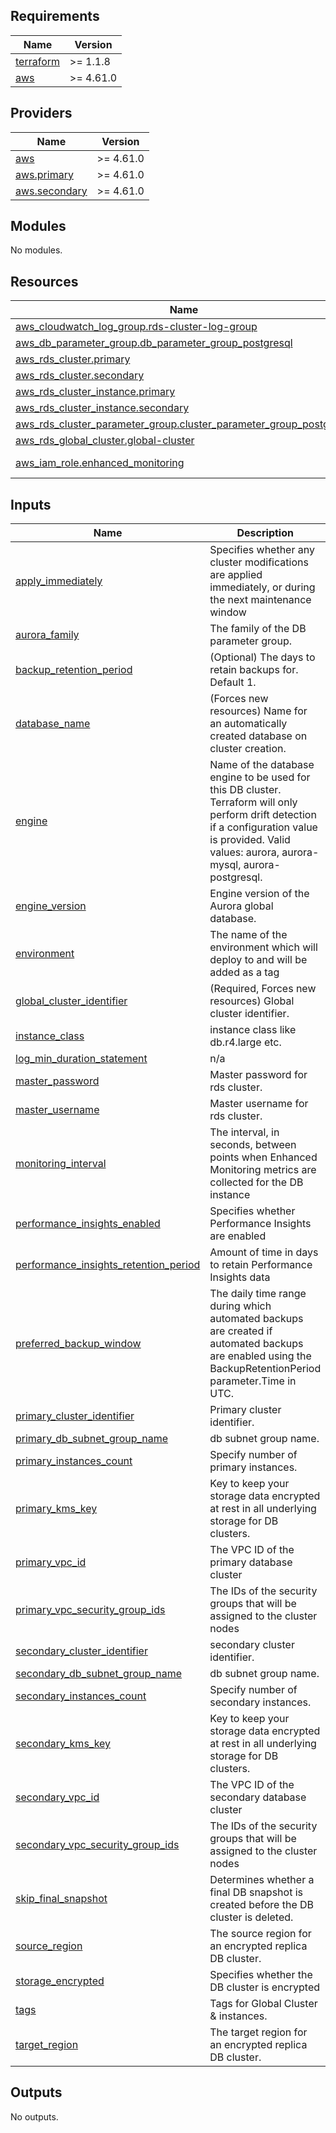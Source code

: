 <!-- BEGIN_TF_DOCS -->
## Requirements

| Name | Version |
|------|---------|
| <a name="requirement_terraform"></a> [terraform](#requirement\_terraform) | >= 1.1.8 |
| <a name="requirement_aws"></a> [aws](#requirement\_aws) | >= 4.61.0 |

## Providers

| Name | Version |
|------|---------|
| <a name="provider_aws"></a> [aws](#provider\_aws) | >= 4.61.0 |
| <a name="provider_aws.primary"></a> [aws.primary](#provider\_aws.primary) | >= 4.61.0 |
| <a name="provider_aws.secondary"></a> [aws.secondary](#provider\_aws.secondary) | >= 4.61.0 |

## Modules

No modules.

## Resources

| Name | Type |
|------|------|
| [aws_cloudwatch_log_group.rds-cluster-log-group](https://registry.terraform.io/providers/hashicorp/aws/latest/docs/resources/cloudwatch_log_group) | resource |
| [aws_db_parameter_group.db_parameter_group_postgresql](https://registry.terraform.io/providers/hashicorp/aws/latest/docs/resources/db_parameter_group) | resource |
| [aws_rds_cluster.primary](https://registry.terraform.io/providers/hashicorp/aws/latest/docs/resources/rds_cluster) | resource |
| [aws_rds_cluster.secondary](https://registry.terraform.io/providers/hashicorp/aws/latest/docs/resources/rds_cluster) | resource |
| [aws_rds_cluster_instance.primary](https://registry.terraform.io/providers/hashicorp/aws/latest/docs/resources/rds_cluster_instance) | resource |
| [aws_rds_cluster_instance.secondary](https://registry.terraform.io/providers/hashicorp/aws/latest/docs/resources/rds_cluster_instance) | resource |
| [aws_rds_cluster_parameter_group.cluster_parameter_group_postgresql](https://registry.terraform.io/providers/hashicorp/aws/latest/docs/resources/rds_cluster_parameter_group) | resource |
| [aws_rds_global_cluster.global-cluster](https://registry.terraform.io/providers/hashicorp/aws/latest/docs/resources/rds_global_cluster) | resource |
| [aws_iam_role.enhanced_monitoring](https://registry.terraform.io/providers/hashicorp/aws/latest/docs/data-sources/iam_role) | data source |

## Inputs

| Name | Description | Type | Default | Required |
|------|-------------|------|---------|:--------:|
| <a name="input_apply_immediately"></a> [apply\_immediately](#input\_apply\_immediately) | Specifies whether any cluster modifications are applied immediately, or during the next maintenance window | `bool` | n/a | yes |
| <a name="input_aurora_family"></a> [aurora\_family](#input\_aurora\_family) | The family of the DB parameter group. | `string` | `"aurora-postgresql12"` | no |
| <a name="input_backup_retention_period"></a> [backup\_retention\_period](#input\_backup\_retention\_period) | (Optional) The days to retain backups for. Default 1. | `number` | `1` | no |
| <a name="input_database_name"></a> [database\_name](#input\_database\_name) | (Forces new resources) Name for an automatically created database on cluster creation. | `string` | n/a | yes |
| <a name="input_engine"></a> [engine](#input\_engine) | Name of the database engine to be used for this DB cluster. Terraform will only perform drift detection if a configuration value is provided. Valid values: aurora, aurora-mysql, aurora-postgresql. | `string` | n/a | yes |
| <a name="input_engine_version"></a> [engine\_version](#input\_engine\_version) | Engine version of the Aurora global database. | `string` | n/a | yes |
| <a name="input_environment"></a> [environment](#input\_environment) | The name of the environment which will deploy to and will be added as a tag | `string` | n/a | yes |
| <a name="input_global_cluster_identifier"></a> [global\_cluster\_identifier](#input\_global\_cluster\_identifier) | (Required, Forces new resources) Global cluster identifier. | `string` | n/a | yes |
| <a name="input_instance_class"></a> [instance\_class](#input\_instance\_class) | instance class like db.r4.large etc. | `string` | n/a | yes |
| <a name="input_log_min_duration_statement"></a> [log\_min\_duration\_statement](#input\_log\_min\_duration\_statement) | n/a | `number` | `2000` | no |
| <a name="input_master_password"></a> [master\_password](#input\_master\_password) | Master password for rds cluster. | `string` | n/a | yes |
| <a name="input_master_username"></a> [master\_username](#input\_master\_username) | Master username for rds cluster. | `string` | n/a | yes |
| <a name="input_monitoring_interval"></a> [monitoring\_interval](#input\_monitoring\_interval) | The interval, in seconds, between points when Enhanced Monitoring metrics are collected for the DB instance | `number` | n/a | yes |
| <a name="input_performance_insights_enabled"></a> [performance\_insights\_enabled](#input\_performance\_insights\_enabled) | Specifies whether Performance Insights are enabled | `bool` | n/a | yes |
| <a name="input_performance_insights_retention_period"></a> [performance\_insights\_retention\_period](#input\_performance\_insights\_retention\_period) | Amount of time in days to retain Performance Insights data | `number` | `7` | no |
| <a name="input_preferred_backup_window"></a> [preferred\_backup\_window](#input\_preferred\_backup\_window) | The daily time range during which automated backups are created if automated backups are enabled using the BackupRetentionPeriod parameter.Time in UTC. | `string` | `"02:00-03:00"` | no |
| <a name="input_primary_cluster_identifier"></a> [primary\_cluster\_identifier](#input\_primary\_cluster\_identifier) | Primary cluster identifier. | `string` | n/a | yes |
| <a name="input_primary_db_subnet_group_name"></a> [primary\_db\_subnet\_group\_name](#input\_primary\_db\_subnet\_group\_name) | db subnet group name. | `string` | `"default"` | no |
| <a name="input_primary_instances_count"></a> [primary\_instances\_count](#input\_primary\_instances\_count) | Specify number of primary instances. | `number` | `2` | no |
| <a name="input_primary_kms_key"></a> [primary\_kms\_key](#input\_primary\_kms\_key) | Key to keep your storage data encrypted at rest in all underlying storage for DB clusters. | `string` | n/a | yes |
| <a name="input_primary_vpc_id"></a> [primary\_vpc\_id](#input\_primary\_vpc\_id) | The VPC ID of the primary database cluster | `string` | n/a | yes |
| <a name="input_primary_vpc_security_group_ids"></a> [primary\_vpc\_security\_group\_ids](#input\_primary\_vpc\_security\_group\_ids) | The IDs of the security groups that will be assigned to the cluster nodes | `list(string)` | n/a | yes |
| <a name="input_secondary_cluster_identifier"></a> [secondary\_cluster\_identifier](#input\_secondary\_cluster\_identifier) | secondary cluster identifier. | `string` | n/a | yes |
| <a name="input_secondary_db_subnet_group_name"></a> [secondary\_db\_subnet\_group\_name](#input\_secondary\_db\_subnet\_group\_name) | db subnet group name. | `string` | `"default"` | no |
| <a name="input_secondary_instances_count"></a> [secondary\_instances\_count](#input\_secondary\_instances\_count) | Specify number of secondary instances. | `number` | `1` | no |
| <a name="input_secondary_kms_key"></a> [secondary\_kms\_key](#input\_secondary\_kms\_key) | Key to keep your storage data encrypted at rest in all underlying storage for DB clusters. | `string` | n/a | yes |
| <a name="input_secondary_vpc_id"></a> [secondary\_vpc\_id](#input\_secondary\_vpc\_id) | The VPC ID of the secondary database cluster | `string` | n/a | yes |
| <a name="input_secondary_vpc_security_group_ids"></a> [secondary\_vpc\_security\_group\_ids](#input\_secondary\_vpc\_security\_group\_ids) | The IDs of the security groups that will be assigned to the cluster nodes | `list(string)` | n/a | yes |
| <a name="input_skip_final_snapshot"></a> [skip\_final\_snapshot](#input\_skip\_final\_snapshot) | Determines whether a final DB snapshot is created before the DB cluster is deleted. | `bool` | `false` | no |
| <a name="input_source_region"></a> [source\_region](#input\_source\_region) | The source region for an encrypted replica DB cluster. | `string` | n/a | yes |
| <a name="input_storage_encrypted"></a> [storage\_encrypted](#input\_storage\_encrypted) | Specifies whether the DB cluster is encrypted | `bool` | n/a | yes |
| <a name="input_tags"></a> [tags](#input\_tags) | Tags for Global Cluster & instances. | `map(string)` | `{}` | no |
| <a name="input_target_region"></a> [target\_region](#input\_target\_region) | The target region for an encrypted replica DB cluster. | `string` | n/a | yes |

## Outputs

No outputs.
<!-- END_TF_DOCS -->